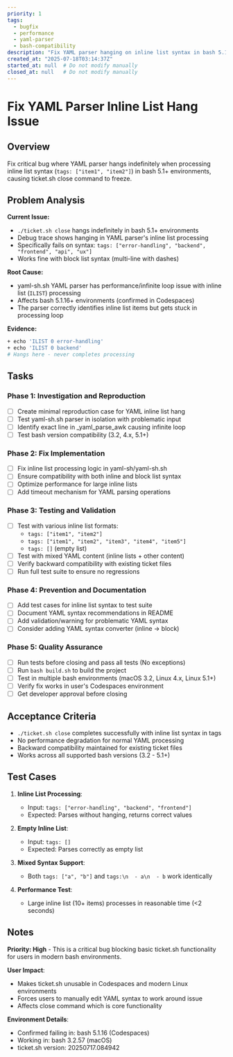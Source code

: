 ```yaml
---
priority: 1
tags:
  - bugfix
  - performance
  - yaml-parser
  - bash-compatibility
description: "Fix YAML parser hanging on inline list syntax in bash 5.1+ environments"
created_at: "2025-07-18T03:14:37Z"
started_at: null  # Do not modify manually
closed_at: null   # Do not modify manually
---
```


# Fix YAML Parser Inline List Hang Issue

## Overview

Fix critical bug where YAML parser hangs indefinitely when processing inline list syntax (`tags: ["item1", "item2"]`) in bash 5.1+ environments, causing ticket.sh close command to freeze.

## Problem Analysis

**Current Issue:**
- `./ticket.sh close` hangs indefinitely in bash 5.1+ environments
- Debug trace shows hanging in YAML parser's inline list processing
- Specifically fails on syntax: `tags: ["error-handling", "backend", "frontend", "api", "ux"]`
- Works fine with block list syntax (multi-line with dashes)

**Root Cause:**
- yaml-sh.sh YAML parser has performance/infinite loop issue with inline list (`ILIST`) processing
- Affects bash 5.1.16+ environments (confirmed in Codespaces)
- The parser correctly identifies inline list items but gets stuck in processing loop

**Evidence:**
```bash
+ echo 'ILIST 0 error-handling'
+ echo 'ILIST 0 backend'
# Hangs here - never completes processing
```

## Tasks

### Phase 1: Investigation and Reproduction
- [ ] Create minimal reproduction case for YAML inline list hang
- [ ] Test yaml-sh.sh parser in isolation with problematic input
- [ ] Identify exact line in _yaml_parse_awk causing infinite loop
- [ ] Test bash version compatibility (3.2, 4.x, 5.1+)

### Phase 2: Fix Implementation  
- [ ] Fix inline list processing logic in yaml-sh/yaml-sh.sh
- [ ] Ensure compatibility with both inline and block list syntax
- [ ] Optimize performance for large inline lists
- [ ] Add timeout mechanism for YAML parsing operations

### Phase 3: Testing and Validation
- [ ] Test with various inline list formats:
  - `tags: ["item1", "item2"]`
  - `tags: ["item1", "item2", "item3", "item4", "item5"]`
  - `tags: []` (empty list)
- [ ] Test with mixed YAML content (inline lists + other content)
- [ ] Verify backward compatibility with existing ticket files
- [ ] Run full test suite to ensure no regressions

### Phase 4: Prevention and Documentation
- [ ] Add test cases for inline list syntax to test suite
- [ ] Document YAML syntax recommendations in README
- [ ] Add validation/warning for problematic YAML syntax
- [ ] Consider adding YAML syntax converter (inline → block)

### Phase 5: Quality Assurance
- [ ] Run tests before closing and pass all tests (No exceptions)
- [ ] Run `bash build.sh` to build the project
- [ ] Test in multiple bash environments (macOS 3.2, Linux 4.x, Linux 5.1+)
- [ ] Verify fix works in user's Codespaces environment
- [ ] Get developer approval before closing

## Acceptance Criteria

- `./ticket.sh close` completes successfully with inline list syntax in tags
- No performance degradation for normal YAML processing
- Backward compatibility maintained for existing ticket files
- Works across all supported bash versions (3.2 - 5.1+)

## Test Cases

1. **Inline List Processing**:
   - Input: `tags: ["error-handling", "backend", "frontend"]`
   - Expected: Parses without hanging, returns correct values

2. **Empty Inline List**:
   - Input: `tags: []`
   - Expected: Parses correctly as empty list

3. **Mixed Syntax Support**:
   - Both `tags: ["a", "b"]` and `tags:\n  - a\n  - b` work identically

4. **Performance Test**:
   - Large inline list (10+ items) processes in reasonable time (<2 seconds)

## Notes

**Priority: High** - This is a critical bug blocking basic ticket.sh functionality for users in modern bash environments.

**User Impact**: 
- Makes ticket.sh unusable in Codespaces and modern Linux environments
- Forces users to manually edit YAML syntax to work around issue
- Affects close command which is core functionality

**Environment Details**:
- Confirmed failing in: bash 5.1.16 (Codespaces)
- Working in: bash 3.2.57 (macOS)
- ticket.sh version: 20250717.084942
